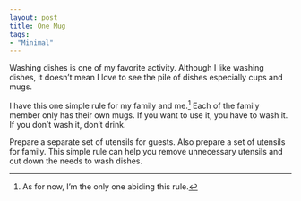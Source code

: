 ```yaml
---
layout: post
title: One Mug
tags:
- "Minimal"
---
```

Washing dishes is one of my favorite activity. Although I like washing dishes, it doesn’t mean I love to see the pile of dishes especially cups and mugs.

I have this one simple rule for my family and me.[^1] Each of the family member only has their own mugs. If you want to use it, you have to wash it. If you don’t wash it, don’t drink.

Prepare a separate set of utensils for guests. Also prepare a set of utensils for family. This simple rule can help you remove unnecessary utensils and cut down the needs to wash dishes.

[^1]: As for now, I’m the only one abiding this rule.

